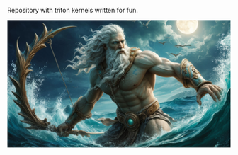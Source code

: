 Repository with triton kernels written for fun.

<p align="center"><img src="assets/triton.jpg" alt="isolated" width="600"/></p>